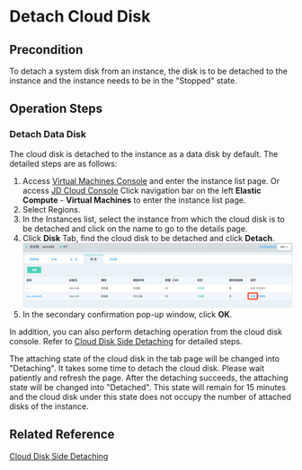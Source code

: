 # Detach Cloud Disk

## Precondition
To detach a system disk from an instance, the disk is to be detached to the instance and the instance needs to be in the "Stopped" state.

## Operation Steps

### Detach Data Disk

The cloud disk is detached to the instance as a data disk by default. The detailed steps are as follows:

1. Access [Virtual Machines Console](https://cns-console.jdcloud.com/host/compute/list) and enter the instance list page. Or access [JD Cloud Console](https://console.jdcloud.com) Click navigation bar on the left **Elastic Compute** - **Virtual Machines** to enter the instance list page.
2. Select Regions.
3. In the Instances list, select the instance from which the cloud disk is to be detached and click on the name to go to the details page.
4. Click **Disk** Tab, find the cloud disk to be detached and click **Detach**. ![](../../../../../image/vm/detachclouddisk.png)
5. In the secondary confirmation pop-up window, click **OK**.

In addition, you can also perform detaching operation from the cloud disk console. Refer to [Cloud Disk Side Detaching]() for detailed steps.

The attaching state of the cloud disk in the tab page will be changed into "Detaching". It takes some time to detach the cloud disk. Please wait patiently and refresh the page. After the detaching succeeds, the attaching state will be changed into "Detached". This state will remain for 15 minutes and the cloud disk under this state does not occupy the number of attached disks of the instance.

## Related Reference

[Cloud Disk Side Detaching]()